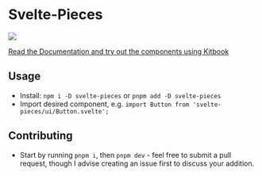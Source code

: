 # Svelte-Pieces
<a href="https://www.npmjs.com/package/svelte-pieces"><img src="https://img.shields.io/npm/v/svelte-pieces?color=729B1B&label="></a>

[Read the Documentation and try out the components using Kitbook](https://svelte-pieces.vercel.app/) 

## Usage

- Install: `npm i -D svelte-pieces` or `pnpm add -D svelte-pieces`
- Import desired component, e.g. `import Button from 'svelte-pieces/ui/Button.svelte';`

## Contributing
- Start by running `pnpm i`, then `pnpm dev` - feel free to submit a pull request, though I advise creating an issue first to discuss your addition.
